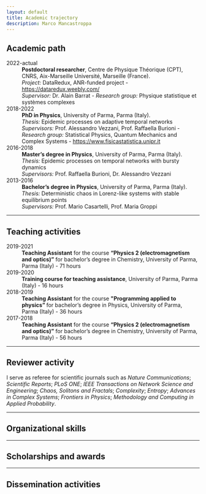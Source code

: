 ```yaml
---
layout: default
title: Academic trajectory
description: Marco Mancastroppa
---
```


## Academic path
<dl>
<dt>2022-actual</dt>
  <dd><b>Postdoctoral researcher</b>, Centre de Physique Théorique (CPT), CNRS, Aix-Marseille Université, Marseille (France).<br>
    <i>Project:</i> DataRedux, ANR-funded project - <a href="https://dataredux.weebly.com/">https://dataredux.weebly.com/</a> <br>
    <i>Supervisor:</i> Dr. Alain Barrat - <i>Research group:</i> Physique statistique et systèmes complexes
  </dd>
<dt>2018-2022</dt>
  <dd><b>PhD in Physics</b>, University of Parma, Parma (Italy).<br>
    <i>Thesis:</i> Epidemic processes on adaptive temporal networks <br>
    <i>Supervisors:</i> Prof. Alessandro Vezzani, Prof. Raffaella Burioni - <i>Research group:</i> Statistical Physics, Quantum Mechanics and Complex Systems - <a href="https://www.fisicastatistica.unipr.it">https://www.fisicastatistica.unipr.it</a>
    </dd>
<dt>2016-2018</dt>
  <dd><b>Master’s degree in Physics</b>, University of Parma, Parma (Italy).<br>
    <i>Thesis:</i> Epidemic processes on temporal networks with bursty dynamics <br>
    <i>Supervisors:</i> Prof. Raffaella Burioni, Dr. Alessandro Vezzani
    </dd>
<dt>2013-2016</dt>
  <dd><b>Bachelor’s degree in Physics</b>, University of Parma, Parma (Italy).<br>
    <i>Thesis:</i> Deterministic chaos in Lorenz-like systems with stable equilibrium points <br>
    <i>Supervisors:</i> Prof. Mario Casartelli, Prof. Maria Groppi
  </dd>
</dl>

***

## Teaching activities
<dl>
<dt>2019-2021</dt>
  <dd><b>Teaching Assistant</b> for the course <b>“Physics 2 (electromagnetism and optics)”</b> for bachelor’s degree in Chemistry, University of Parma, Parma (Italy) - 71 hours
  </dd>
<dt>2019-2020</dt>
  <dd><b>Training course for teaching assistance</b>, University of Parma, Parma (Italy) - 16 hours
  </dd>
<dt>2018-2019</dt>
  <dd><b>Teaching Assistant</b> for the course <b>"Programming applied to physics” </b> for bachelor’s degree in Physics, University of Parma, Parma (Italy) - 36 hours
  </dd>
<dt>2017-2018</dt>
  <dd><b>Teaching Assistant</b> for the course <b>“Physics 2 (electromagnetism and optics)”</b> for bachelor’s degree in Chemistry, University of Parma, Parma (Italy) - 56 hours
  </dd>
</dl>

***

## Reviewer activity
I serve as referee for scientific journals such as <i>Nature Communications</i>; <i>Scientific Reports</i>; <i>PLoS ONE</i>; <i>IEEE Transactions on Network Science and Engineering</i>; <i>Chaos, Solitons and Fractals</i>; <i>Complexity</i>; <i>Entropy</i>; <i>Advances in Complex Systems</i>; <i>Frontiers in Physics</i>; <i>Methodology and Computing in Applied Probability</i>.

***

## Organizational skills

***

## Scholarships and awards

***

## Dissemination activities
